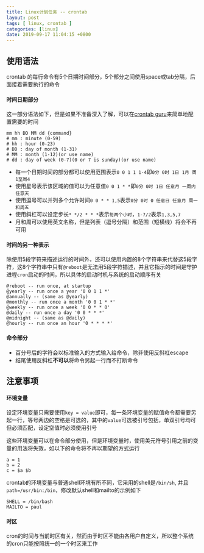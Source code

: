 ```yaml
---
title: Linux计划任务 -- crontab
layout: post
tags: [ linux, crontab ]
categories: [linux]
date: 2019-09-17 11:04:15 +0800
---
```



## 使用语法

crontab 的每行命令有5个日期时间部分，5个部分之间使用space或tab分隔，后面接着需要执行的命令

#### 时间日期部分

这一部分语法如下，但是如果不准备深入了解，可以在[crontab guru](crontab.guru)来简单地配置需要的时间

```shell
mm hh DD MM dd {command}
# mm : minute (0-59)
# hh : hour (0-23)
# DD : day of month (1-31)
# MM : month (1-12)(or use name)
# dd : day of week (0-7)(0 or 7 is sunday)(or use name)
```

- 每一个日期时间的部分都可以使用范围表示``0 0 1 1 1-4``即``0分 0时 1日 1月 周1至周4``
- 使用星号表示该区域的值可以为任意值``0 0 1 * *``即``0分 0时 1日 任意月 一周内任意天``
- 使用逗号可以并列多个允许时间``0 0 * * 1,5``表示``0分 0时 0 任意日 任意月 周一和周五``
- 使用斜杠可以设定步长``* */2 * * *``表示``每两个小时``，``1-7/2``表示``1,3,5,7``
- 月和周可以使用英文名称，但是列表（逗号分隔）和范围（短横线）将会不再可用


#### 时间的另一种表示

除使用5段字符来描述运行的时间外，还可以使用内置的8个字符串来代替这5段字符，这8个字符串中只有`@reboot`是无法用5段字符描述，并且它指示的时间是守护进程`cron`启动的时间，所以具体的启动时机与系统的启动顺序有关

```shell
@reboot -- run once, at startup
@yearly -- run once a year '0 0 1 1 *'
@annually -- (same as @yearly)
@monthly -- run once a month '0 0 1 * *'
@weekly -- run once a week '0 0 * * 0'
@daily -- run once a day '0 0 * * *'
@midnight -- (same as @daily)
@hourly -- run once an hour '0 * * * *'
```

#### 命令部分

- 百分号后的字符会以标准输入的方式输入给命令，除非使用反斜杠escape
- 结尾使用反斜杠**不可以**将命令另起一行而不打断命令


## 注意事项

#### 环境变量

设定环境变量只需要使用`key = value`即可，每一条环境变量的赋值命令都需要另起一行，等号两边的空格是可选的，其中的`value`可选被引号包括，单双引号均可但必须匹配，设定空值时必须使用引号

这些环境变量可以在命令部分使用，但是环境变量时，使用美元符号引用之前的变量的用法将失效，如以下的命令将不再以期望的方式运行

```shell
a = 1
b = 2
c = $a $b
```
crontab的环境变量与普通shell环境有所不同，它采用的shell是`/bin/sh`, 并且`path=/usr/bin:/bin`，修改默认shell和mailto的示例如下

```
SHELL = /bin/bash
MAILTO = paul
```

#### 时区

cron的时间与当前时区有关，然而由于时区不能由各用户自定义，所以整个系统的cron只能按照统一的一个时区来工作
